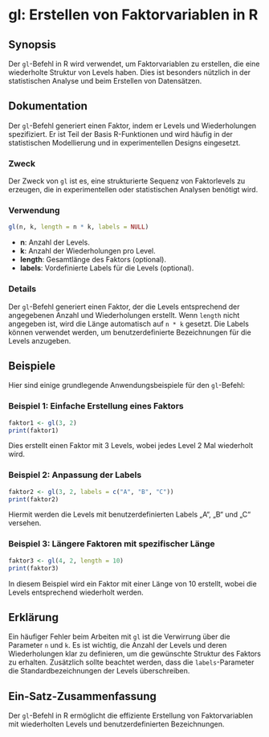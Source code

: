 <!--
Meta Description: # gl: Erstellen von Faktorvariablen in R ## Synopsis Der `gl`-Befehl in R wird verwendet, um Faktorvariablen zu erstellen, die eine wiederholte Strukt...
Meta Keywords: die, der, levels, und, labels
-->

# gl: Erstellen von Faktorvariablen in R

## Synopsis
Der `gl`-Befehl in R wird verwendet, um Faktorvariablen zu erstellen, die eine wiederholte Struktur von Levels haben. Dies ist besonders nützlich in der statistischen Analyse und beim Erstellen von Datensätzen.

## Dokumentation
Der `gl`-Befehl generiert einen Faktor, indem er Levels und Wiederholungen spezifiziert. Er ist Teil der Basis R-Funktionen und wird häufig in der statistischen Modellierung und in experimentellen Designs eingesetzt.

### Zweck
Der Zweck von `gl` ist es, eine strukturierte Sequenz von Faktorlevels zu erzeugen, die in experimentellen oder statistischen Analysen benötigt wird.

### Verwendung
```R
gl(n, k, length = n * k, labels = NULL)
```

- **n**: Anzahl der Levels.
- **k**: Anzahl der Wiederholungen pro Level.
- **length**: Gesamtlänge des Faktors (optional).
- **labels**: Vordefinierte Labels für die Levels (optional).

### Details
Der `gl`-Befehl generiert einen Faktor, der die Levels entsprechend der angegebenen Anzahl und Wiederholungen erstellt. Wenn `length` nicht angegeben ist, wird die Länge automatisch auf `n * k` gesetzt. Die Labels können verwendet werden, um benutzerdefinierte Bezeichnungen für die Levels anzugeben.

## Beispiele
Hier sind einige grundlegende Anwendungsbeispiele für den `gl`-Befehl:

### Beispiel 1: Einfache Erstellung eines Faktors
```R
faktor1 <- gl(3, 2)
print(faktor1)
```
Dies erstellt einen Faktor mit 3 Levels, wobei jedes Level 2 Mal wiederholt wird.

### Beispiel 2: Anpassung der Labels
```R
faktor2 <- gl(3, 2, labels = c("A", "B", "C"))
print(faktor2)
```
Hiermit werden die Levels mit benutzerdefinierten Labels „A“, „B“ und „C“ versehen.

### Beispiel 3: Längere Faktoren mit spezifischer Länge
```R
faktor3 <- gl(4, 2, length = 10)
print(faktor3)
```
In diesem Beispiel wird ein Faktor mit einer Länge von 10 erstellt, wobei die Levels entsprechend wiederholt werden.

## Erklärung
Ein häufiger Fehler beim Arbeiten mit `gl` ist die Verwirrung über die Parameter `n` und `k`. Es ist wichtig, die Anzahl der Levels und deren Wiederholungen klar zu definieren, um die gewünschte Struktur des Faktors zu erhalten. Zusätzlich sollte beachtet werden, dass die `labels`-Parameter die Standardbezeichnungen der Levels überschreiben.

## Ein-Satz-Zusammenfassung
Der `gl`-Befehl in R ermöglicht die effiziente Erstellung von Faktorvariablen mit wiederholten Levels und benutzerdefinierten Bezeichnungen.